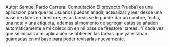 Autor: Samuel Pardo
Carrera: Computación
El proyecto Prueba1 es una aplicación para que los usuarios puedan añadir, actualizar y leer desde una base de datos en firestore, estas tareas se le puede dar un nombre, fecha, una nota y una etiqueta, además al momento de agregar estás se añaden automáticamente a mi colección en mi base de firestore 'tareas'. Y cada vez que se inicializa mi aplicación se obtienen las tareas que ya estaban guardadas en mi base para poder revisarlas nuevamente.
